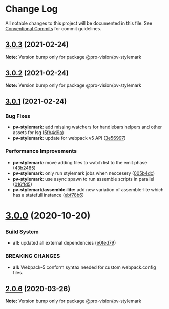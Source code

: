 # Change Log

All notable changes to this project will be documented in this file.
See [Conventional Commits](https://conventionalcommits.org) for commit guidelines.

## [3.0.3](https://github.com/pro-vision/fe-tools/compare/@pro-vision/pv-stylemark@3.0.2...@pro-vision/pv-stylemark@3.0.3) (2021-02-24)

**Note:** Version bump only for package @pro-vision/pv-stylemark





## [3.0.2](https://github.com/pro-vision/fe-tools/compare/@pro-vision/pv-stylemark@3.0.1...@pro-vision/pv-stylemark@3.0.2) (2021-02-24)

**Note:** Version bump only for package @pro-vision/pv-stylemark





## [3.0.1](https://github.com/pro-vision/fe-tools/compare/@pro-vision/pv-stylemark@3.0.0...@pro-vision/pv-stylemark@3.0.1) (2021-02-24)


### Bug Fixes

* **pv-stylemark:** add missing watchers for handlebars helpers and other assets for lsg ([5fb4d9a](https://github.com/pro-vision/fe-tools/commit/5fb4d9a0a10d81b368048ea5142dad7c9e88ebc6))
* **pv-stylemark:** update for webpack v5 API ([3e56997](https://github.com/pro-vision/fe-tools/commit/3e56997fa74c90b75e0b6d5b3f094c4fbbfae960))


### Performance Improvements

* **pv-stylemark:** move adding files to watch list to the emit phase ([43b2485](https://github.com/pro-vision/fe-tools/commit/43b2485484c203682e37a01542d4cc76ea9fdf42))
* **pv-stylemark:** only run stylemark jobs when neccesery ([005b4dc](https://github.com/pro-vision/fe-tools/commit/005b4dc73a742dd26775b3426f0ae2adcb7642e5))
* **pv-stylemark:** use async spawn to run assemble scripts in parallel ([016ffd5](https://github.com/pro-vision/fe-tools/commit/016ffd5ec8c934a977eaa173d5a2ae4c058f4fd1))
* **pv-stylemark/assemble-lite:** add new variation of assemble-lite which has a statefull instance ([ebf78b6](https://github.com/pro-vision/fe-tools/commit/ebf78b6216d46a36ec615d1f9f26f5a959fe039e))





# [3.0.0](https://github.com/pro-vision/fe-tools/compare/@pro-vision/pv-stylemark@2.0.6...@pro-vision/pv-stylemark@3.0.0) (2020-10-20)


### Build System

* **all:** updated all external dependencies ([e0fed79](https://github.com/pro-vision/fe-tools/commit/e0fed79e5173f13733acf81be2874c85fc457900))


### BREAKING CHANGES

* **all:** Webpack-5 conform syntax needed for custom webpack.config files.





## [2.0.6](https://github.com/pro-vision/fe-tools/compare/@pro-vision/pv-stylemark@2.0.5...@pro-vision/pv-stylemark@2.0.6) (2020-03-26)

**Note:** Version bump only for package @pro-vision/pv-stylemark
